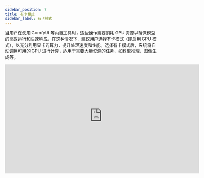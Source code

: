 ```yaml
---
sidebar_position: 7
title: 有卡模式
sidebar_label: 有卡模式
---
```


当用户在使用 ComfyUI 等内置工具时，这些操作需要消耗 GPU 资源以确保模型的高效运行和快速响应。在这种情况下，建议用户选择有卡模式（即启用 GPU 模式），以充分利用显卡的算力，提升处理速度和性能。选择有卡模式后，系统将自动调用可用的 GPU 进行计算，适用于需要大量资源的任务，如模型推理、图像生成等。

<iframe width="640" height="360" 
  src="https://community-shared-data-1308875761.cos.ap-beijing.myqcloud.com/artwork/neolinkdocs/video/%E6%9C%89%E5%8D%A1%E6%A8%A1%E5%9E%8B%E4%BD%BF%E7%94%A8demo.mov" 
  frameborder="0" allowfullscreen>
</iframe>
